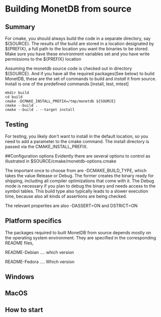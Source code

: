 # Building MonetDB from source

## Summary

For cmake, you should always build the code in a separate directory, say ${SOURCE}. 
The results of the build are stored in a location designated by ${PREFIX}, a full path
to the location you want the binaries to be stored. 
Make sure you have these environment variables set and you have write permissions to the ${PREFIX} location

Assuming the monetdb source code is checked out in  directory ${SOURCE}.
And if you have all the required packages(See below) to build MonetDB, these are the set of commands 
to build and *install* it from source. Install is one of the predefined commands [install, test, mtest]

```
mkdir build
cd build
cmake -DCMAKE_INSTALL_PREFIX=/tmp/monetdb ${SOURCE}
cmake --build .
cmake --build . --target install
```

## Testing
For testing, you likely don't want to install in the default location, so you need to add a parameter to the cmake command.
The install directory is passed via the CMAKE\_INSTALL\_PREFIX.

##Configuration options
Evidently there are several options to control as illustrated in $SOURCE/cmake/monetdb-options.cmake

The important once to choose from are -DCMAKE\_BUILD\_TYPE, which takes the value Release or Debug.
The former creates the binary ready for shipping, including all compiler optimizations that come with it.
The Debug mode is necessary if you plan to debug the binary and needs access to the symbol tables.
This build type also typically leads to a slower execution time, because also all kinds of assertions
are being checked.

The relevant properties are also -DASSERT=ON and DSTRICT=ON

## Platform specifics
The packages required to built MonetDB from source depends mostly on the operating system environment. 
They are specified in the corresponding README files,

README-Debian .... which version

README-Fedora .... Which version


## Windows

## MacOS

## How to start
